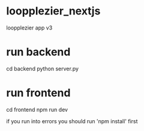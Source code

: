 # loopplezier_nextjs

loopplezier app v3

# run backend

cd backend
python server.py

# run frontend

cd frontend
npm run dev

if you run into errors you should run 'npm install' first
